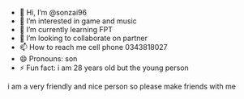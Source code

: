 - 👋 Hi, I’m @sonzai96
- 👀 I’m interested in game and music
- 🌱 I’m currently learning FPT
- 💞️ I’m looking to collaborate on partner
- 📫 How to reach me cell phone 0343818027
- 😄 Pronouns: son
- ⚡ Fun fact: i am 28 years old but the young person

<!---
sonzai96/sonzai96 is a ✨ special ✨ repository because its `README.md` (this file) appears on your GitHub profile.
You can click the Preview link to take a look at your changes.
--->i am a very friendly and nice person so please make friends with me

